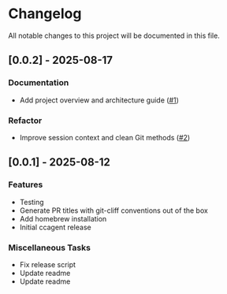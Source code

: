 # Changelog

All notable changes to this project will be documented in this file.

## [0.0.2] - 2025-08-17

### Documentation

- Add project overview and architecture guide ([#1](https://github.com/your-org/ccagent/issues/1))

### Refactor

- Improve session context and clean Git methods ([#2](https://github.com/your-org/ccagent/issues/2))

## [0.0.1] - 2025-08-12

### Features

- Testing
- Generate PR titles with git-cliff conventions out of the box
- Add homebrew installation
- Initial ccagent release

### Miscellaneous Tasks

- Fix release script
- Update readme
- Update readme

<!-- generated by git-cliff -->
